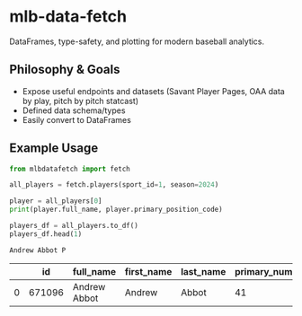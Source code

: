 # mlb-data-fetch
DataFrames, type-safety, and plotting for modern baseball analytics.

## Philosophy & Goals
- Expose useful endpoints and datasets (Savant Player Pages, OAA data by play, pitch by pitch statcast)
- Defined data schema/types
- Easily convert to DataFrames

## Example Usage
```py
from mlbdatafetch import fetch

all_players = fetch.players(sport_id=1, season=2024)

player = all_players[0]
print(player.full_name, player.primary_position_code)

players_df = all_players.to_df()
players_df.head(1)

```
```
Andrew Abbot P
```
|   | id     | full_name    | first_name | last_name | primary_number | ... |
| - | ------ | ------------ | ---------- | --------- | -------------- | --- |
| 0 | 671096 | Andrew Abbot | Andrew     | Abbot     | 41             | ... |

<!-- ## Future Supported Endpoints
- savant player pages
- savant park factors
- statsapi schedule -->
